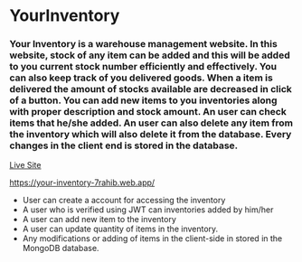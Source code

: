 # YourInventory
### Your Inventory is a warehouse management website. In this website, stock of any item can be added and this will be added to you current stock number efficiently and effectively. You can also keep track of you delivered goods. When a item is delivered the amount of stocks available are decreased in click of a button. You can add new items to you inventories along with proper description and stock amount. An user can check items that he/she added. An user can also delete any item from the inventory which will also delete it from the database. Every changes in the client end is stored in the database.

[Live Site](https://your-inventory-7rahib.web.app/)

https://your-inventory-7rahib.web.app/

* User can create a account for accessing the inventory
* A user who is verified using JWT can inventories added by him/her
* A user can add new item to the inventory
* A user can update quantity of items in the inventory.
* Any modifications or adding of items in the client-side in stored in the MongoDB database.
